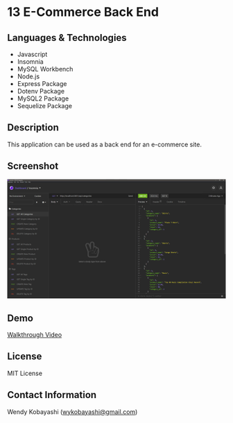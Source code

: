 # 13 E-Commerce Back End

## Languages & Technologies
* Javascript
* Insomnia
* MySQL Workbench
* Node.js
* Express Package
* Dotenv Package
* MySQL2 Package
* Sequelize Package

## Description
This application can be used as a back end for an e-commerce site.

## Screenshot
<img src="assets/images/README-screenshot.png" alt="screenshot">

## Demo
[Walkthrough Video](https://iamalittleforest.github.io/13-e-commerce-back-end/assets/images/README-walkthrough.mp4)

## License
MIT License

## Contact Information
Wendy Kobayashi (<wykobayashi@gmail.com>)